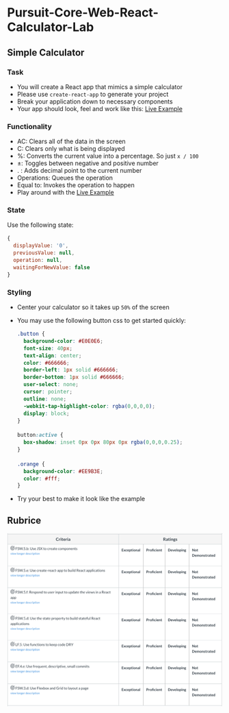 # Pursuit-Core-Web-React-Calculator-Lab

## Simple Calculator

### Task

- You will create a React app that mimics a simple calculator
- Please use `create-react-app` to generate your project
- Break your application down to necessary components
- Your app should look, feel and work like this: [Live Example](https://wizardly-benz-647f72.netlify.com/)

### Functionality

- AC: Clears all of the data in the screen
- C: Clears only what is being displayed
- %: Converts the current value into a percentage. So just `x / 100`
- ±: Toggles between negative and positive number
- . : Adds decimal point to the current number
- Operations: Queues the operation
- Equal to: Invokes the operation to happen
- Play around with the [Live Example](https://wizardly-benz-647f72.netlify.com/)

### State

Use the following state:

```javascript
{
  displayValue: '0',
  previousValue: null,
  operation: null,
  waitingForNewValue: false
}
```

### Styling

- Center your calculator so it takes up `50%` of the screen

- You may use the following button css to get started quickly:
  ```css
  .button {
    background-color: #E0E0E6;
    font-size: 40px;
    text-align: center;
    color: #666666;
    border-left: 1px solid #666666;
    border-bottom: 1px solid #666666;
    user-select: none;
    cursor: pointer;
    outline: none;
    -webkit-tap-highlight-color: rgba(0,0,0,0);
    display: block;
  }

  button:active {
    box-shadow: inset 0px 0px 80px 0px rgba(0,0,0,0.25);
  }

  .orange {
    background-color: #EE9B3E;
    color: #fff;
  }
  ```
- Try your best to make it look like the example


## Rubrice

![calculatorRubric](./calculatorRubric.png)
